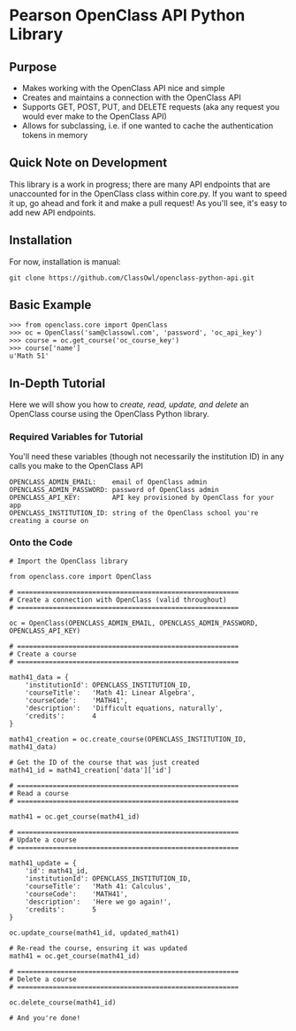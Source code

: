 Pearson OpenClass API Python Library
===

Purpose
----
* Makes working with the OpenClass API nice and simple
* Creates and maintains a connection with the OpenClass API
* Supports GET, POST, PUT, and DELETE requests (aka any request you would ever make to the OpenClass API)
* Allows for subclassing, i.e. if one wanted to cache the authentication tokens in memory 

Quick Note on Development
---
This library is a work in progress; there are many API endpoints that are unaccounted for in the OpenClass class within core.py. If you want to speed it up, go ahead and fork it and make a pull request! As you'll see, it's easy to add new API endpoints.

Installation
---

For now, installation is manual:

```
git clone https://github.com/ClassOwl/openclass-python-api.git
```

Basic Example
---

```
>>> from openclass.core import OpenClass
>>> oc = OpenClass('sam@classowl.com', 'password', 'oc_api_key')
>>> course = oc.get_course('oc_course_key')
>>> course['name']
u'Math 51'
```

In-Depth Tutorial
---

Here we will show you how to _create, read, update, and delete_ an OpenClass course using the OpenClass Python library.

### Required Variables for Tutorial

You'll need these variables (though not necessarily the institution ID) in any calls you make to the OpenClass API

```
OPENCLASS_ADMIN_EMAIL:    email of OpenClass admin
OPENCLASS_ADMIN_PASSWORD: password of OpenClass admin
OPENCLASS_API_KEY:        API key provisioned by OpenClass for your app
OPENCLASS_INSTITUTION_ID: string of the OpenClass school you're creating a course on
```

### Onto the Code

```
# Import the OpenClass library

from openclass.core import OpenClass

# ========================================================
# Create a connection with OpenClass (valid throughout)
# ========================================================

oc = OpenClass(OPENCLASS_ADMIN_EMAIL, OPENCLASS_ADMIN_PASSWORD, OPENCLASS_API_KEY)

# ========================================================
# Create a course
# ========================================================

math41_data = {
	'institutionId': OPENCLASS_INSTITUTION_ID,
	'courseTitle':   'Math 41: Linear Algebra',
	'courseCode':    'MATH41',
	'description':   'Difficult equations, naturally',
	'credits':       4
}

math41_creation = oc.create_course(OPENCLASS_INSTITUTION_ID, math41_data)

# Get the ID of the course that was just created
math41_id = math41_creation['data']['id']

# ========================================================
# Read a course
# ========================================================

math41 = oc.get_course(math41_id)

# ========================================================
# Update a course
# ========================================================

math41_update = {
	'id': math41_id,
	'institutionId': OPENCLASS_INSTITUTION_ID,
	'courseTitle':   'Math 41: Calculus',
	'courseCode':    'MATH41',
	'description':   'Here we go again!',
	'credits':       5
}

oc.update_course(math41_id, updated_math41)

# Re-read the course, ensuring it was updated
math41 = oc.get_course(math41_id)

# ========================================================
# Delete a course
# ========================================================

oc.delete_course(math41_id)

# And you're done!
```
